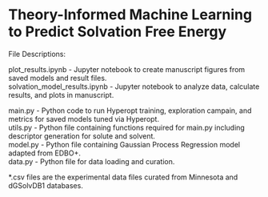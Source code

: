 # Theory-Informed Machine Learning to Predict Solvation Free Energy

File Descriptions:

plot_results.ipynb - Jupyter notebook to create manuscript figures from saved models and result files.  
solvation_model_results.ipynb - Jupyter notebook to analyze data, calculate results, and plots in manuscript.  

main.py - Python code to run Hyperopt training, exploration campain, and metrics for saved models tuned via Hyperopt.  
utils.py - Python file containing functions required for main.py including descriptor generation for solute and solvent.  
model.py - Python file containing Gaussian Process Regression model adapted from EDBO+.  
data.py - Python file for data loading and curation.  

*.csv files are the experimental data files curated from Minnesota and dGSolvDB1 databases. 
